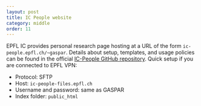 ```yaml
---
layout: post
title: IC People website
category: middle
order: 11
---
```


EPFL IC provides personal research page hosting at a URL of the form `ic-people.epfl.ch/~gaspar`. Details about setup, templates, and usage policies can be found in the official [IC-People GitHub repository](https://github.com/EPFL-IC/ic-people-website). Quick setup if you are connected to EPFL VPN:

- Protocol: SFTP
- Host: `ic-people-files.epfl.ch`
- Username and password: same as GASPAR
- Index folder: `public_html`
